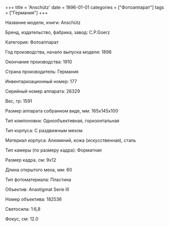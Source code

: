 +++
title = 'Anschütz'
date = 1896-01-01
categories = ["Фотоаппарат"]
tags = ["Германия"]
+++

Название модели, книги: Anschütz

Бренд, издательство, фабрика, завод: C.P.Goerz

Категория: Фотоаппарат

Год производства, начало выпуска модели: 1896

Окончание производства: 1910

Страна производитель: Германия

Инвентаризационный номер: 177

Серийный номер аппарата: 26329

Вес, гр: 1591

Размер аппарата  собранном виде, мм: 165x145x100

Тип компоновки: Однообъективная, горизонтальная

Тип корпуса: С раздвижным мехом

Материал корпуса: Алюминий, кожа (искусственная), сталь

Тип камеры (по размеру кадра): Форматная

Размер кадра, см: 9х12

Длина открытого меха, мм: 60

Тип фотоматериала: Пластина

Объектив: Anastigmat Serie III

Номер объектива: 182536

Светосила: 1:6,8

Фокус, см: 12.0

